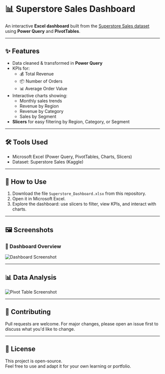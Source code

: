 # 📊 Superstore Sales Dashboard

An interactive **Excel dashboard** built from the [Superstore Sales dataset](https://www.kaggle.com/datasets) using **Power Query** and **PivotTables**.

---

## ✨ Features

- Data cleaned & transformed in **Power Query**
- KPIs for:
  - 💰 Total Revenue
  - 📦 Number of Orders
  - 📊 Average Order Value
- Interactive charts showing:
  - Monthly sales trends
  - Revenue by Region
  - Revenue by Category
  - Sales by Segment
- **Slicers** for easy filtering by Region, Category, or Segment

---

## 🛠 Tools Used

- Microsoft Excel (Power Query, PivotTables, Charts, Slicers)
- Dataset: Superstore Sales (Kaggle)

---

## 🚀 How to Use

1. Download the file `Superstore_Dashboard.xlsx` from this repository.
2. Open it in Microsoft Excel.
3. Explore the dashboard: use slicers to filter, view KPIs, and interact with charts.

---

## 🖼 Screenshots

### 📌 Dashboard Overview

![Dashboard Screenshot](Dashboard.png)

---

## 📊 Data Analysis

![Pivot Table Screenshot](PivotTables.png)

---

## 🤝 Contributing

Pull requests are welcome. For major changes, please open an issue first to discuss what you'd like to change.

---

## 📄 License

This project is open-source.  
Feel free to use and adapt it for your own learning or portfolio.
